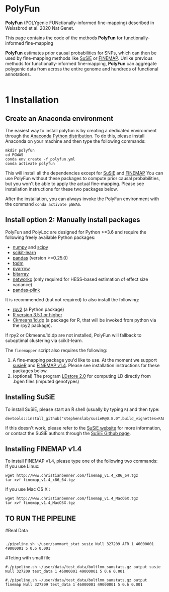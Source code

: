# PolyFun
**PolyFun** (POLYgenic FUNctionally-informed fine-mapping) described in Weissbrod et al. 2020 Nat Genet.

This page contains the code of the methods **PolyFun** for functionally-informed fine-mapping

**PolyFun** estimates prior causal probabilities for SNPs, which can then be used by fine-mapping methods like [SuSiE](https://github.com/stephenslab/susieR) or [FINEMAP](http://www.christianbenner.com/). Unlike previous methods for functionally-informed fine-mapping, **PolyFun** can aggregate polygenic data from across the entire genome and hundreds of functional annotations.
<br><br>
# 1 Installation
## Create an Anaconda environment
The easiest way to install polyfun is by creating a dedicated environment through the [Anaconda Python distribution](https://www.anaconda.com/download). To do this, please install Anaconda on your machine and then type the following commands:
```
mkdir polyfun
cd PGWAS
conda env create -f polyfun.yml
conda activate polyfun
```
This will install all the dependencies except for [SuSiE](https://github.com/stephenslab/susieR) and [FINEMAP](http://www.christianbenner.com)
You can use PolyFun without these packages to compute prior causal probabilities, but you won't be able to apply the actual fine-mapping. Please see installation instructions for these two packages below.

After the installation, you can always invoke the PolyFun environment with the command `conda activate pGWAS`.

## Install option 2: Manually install packages
PolyFun and PolyLoc are designed for Python >=3.6 and require the following freely available Python packages:
* [numpy](http://www.numpy.org/) and [scipy](http://www.scipy.org/)
* [scikit-learn](http://scikit-learn.org/stable/)
* [pandas](https://pandas.pydata.org/getpandas.html) (version >=0.25.0)
* [tqdm](https://github.com/tqdm/tqdm)
* [pyarrow](https://arrow.apache.org/docs/python/install.html)
* [bitarray](https://github.com/ilanschnell/bitarray)
* [networkx](https://github.com/networkx/networkx) (only required for HESS-based estimation of effect size variance)
* [pandas-plink](https://github.com/limix/pandas-plink)

It is recommended (but not required) to also install the following:
* [rpy2](https://rpy2.bitbucket.io/)  (a Python package)
* [R version 3.5.1 or higher](https://www.r-project.org/)
* [Ckmeans.1d.dp](https://cran.r-project.org/web/packages/Ckmeans.1d.dp/index.html) (a package for R, that will be invoked from python via the rpy2 package).

If rpy2 or Ckmeans.1d.dp are not installed, PolyFun will fallback to suboptimal clustering via scikit-learn.

The `finemapper` script also requires the following:
1. A fine-mapping package you'd like to use. At the moment we support [susieR](https://github.com/stephenslab/susieR) and [FINEMAP v1.4](http://www.christianbenner.com). Please see installation instructions for these packages below.
2. (optional) The program [LDstore 2.0](http://www.christianbenner.com) for computing LD directly from .bgen files (imputed genotypes)

## Installing SuSiE
To install SuSiE, please start an R shell (usually by typing `R`) and then type: <br>
```
devtools::install_github("stephenslab/susieR@0.8.0",build_vignettes=FALSE)
```
If this doesn't work, please refer to the [SuSiE website](https://github.com/stephenslab/susieR) for more information, or contact the SuSiE authors through the [SuSiE Github page](https://github.com/stephenslab/susieR).

## Installing FINEMAP v1.4
To install FINEMAP v1.4, please type one of the following two commands:
<br>
If you use Linux:
```
wget http://www.christianbenner.com/finemap_v1.4_x86_64.tgz
tar xvf finemap_v1.4_x86_64.tgz
```
If you use Mac OS X :
```
wget http://www.christianbenner.com/finemap_v1.4_MacOSX.tgz
tar xvf finemap_v1.4_MacOSX.tgz
```

## TO RUN THE PIPELINE
#Real Data
```

./pipeline.sh ~/user/summart_stat susie Null 327209 AFR 1 46000001 49000001 5 0.6 0.001
```
#Teting with small file
```
#./pipeline.sh ~/user/data/test_data/boltlmm_sumstats.gz output susie Null 327209 test_data 1 46000001 49000001 5 0.6 0.001

#./pipeline.sh ~/user/data/test_data/boltlmm_sumstats.gz output finemap Null 327209 test_data 1 46000001 49000001 5 0.6 0.001



```
<br><br>




